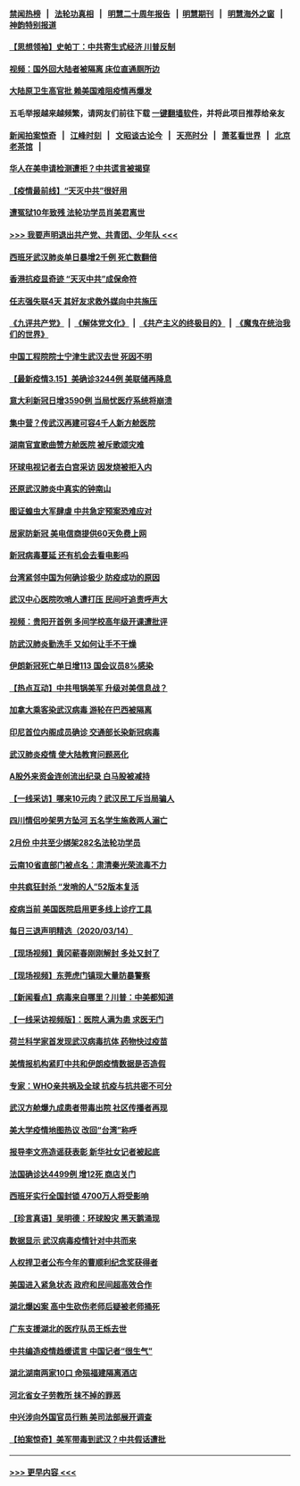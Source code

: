 #### [禁闻热榜](热点新闻.md?=0)  &nbsp;&nbsp;|&nbsp;&nbsp; [法轮功真相](https://github.com/gfw-breaker/truth/blob/master/README.md?=0) &nbsp;&nbsp;|&nbsp;&nbsp; [明慧二十周年报告](https://github.com/gfw-breaker/mh-reports/blob/master/README.md?=0) &nbsp;&nbsp;|&nbsp;&nbsp;[明慧期刊](https://github.com/gfw-breaker/mh-qikan) &nbsp;&nbsp;|&nbsp;&nbsp; [明慧海外之窗](https://github.com/gfw-breaker/mh-news/blob/master/README.md?=0) &nbsp;&nbsp;|&nbsp;&nbsp; [神韵特别报道](https://github.com/gfw-breaker/mh-news/blob/master/shenyun.md?=0)
#### [【思想领袖】史帕丁：中共寄生式经济 川普反制](../pages/nsc413/n11805341.md?t=03161002) 
#### [视频：国外回大陆者被隔离 床位直通厕所边](../pages/nsc413/n11942168.md?t=03161002) 
#### [大陆原卫生高官批 赖美国难阻疫情再爆发](../pages/nsc413/n11942229.md?t=03161002) 
#### 五毛举报越来越频繁，请网友们前往下载 [一键翻墙软件](https://github.com/gfw-breaker/ssr-accounts)，并将此项目推荐给亲友
#### [新闻拍案惊奇](https://github.com/gfw-breaker/banned-news/blob/master/pages/link4.md) &nbsp;&nbsp;|&nbsp;&nbsp; [江峰时刻](https://github.com/gfw-breaker/banned-news/blob/master/pages/link4.md) &nbsp;&nbsp;|&nbsp;&nbsp; [文昭谈古论今](https://github.com/gfw-breaker/banned-news/blob/master/pages/link4.md) &nbsp;&nbsp;|&nbsp;&nbsp; [天亮时分](https://github.com/gfw-breaker/banned-news/blob/master/pages/link4.md) &nbsp;&nbsp;|&nbsp;&nbsp; [萧茗看世界](https://github.com/gfw-breaker/banned-news/blob/master/pages/link4.md) &nbsp;&nbsp;|&nbsp;&nbsp; [北京老茶馆](https://github.com/gfw-breaker/banned-news/blob/master/pages/link4.md) &nbsp;&nbsp;|&nbsp;&nbsp; 
#### [华人在美申请检测遭拒？中共谎言被揭穿](../pages/nsc413/n11942723.md?t=03161002) 
#### [【疫情最前线】“天灭中共”很好用](../pages/nsc413/n11942716.md?t=03161002) 
#### [遭冤狱10年致残 法轮功学员肖美君离世](../pages/nsc413/n11941963.md?t=03161002) 
#### [>>> 我要声明退出共产党、共青团、少年队 <<<](https://github.com/begood0513/goodnews/blob/master/quit/letter.md) 
#### [西班牙武汉肺炎单日暴增2千例 死亡数翻倍](../pages/nsc413/n11942800.md?t=03161002) 
#### [香港抗疫显奇迹 “天灭中共”成保命符](../pages/nsc413/n11942593.md?t=03161002) 
#### [任志强失联4天 其好友求救外媒向中共施压](../pages/nsc413/n11942675.md?t=03161002) 
#### [《九评共产党》](https://github.com/begood0513/9ping.md/blob/master/README.md) &nbsp;|&nbsp; [《解体党文化》](../../../../jtdwh.md/blob/master/README.md)  &nbsp;|&nbsp; [《共产主义的终极目的》](../../../../gczydzjmd.md/blob/master/README.md) &nbsp;|&nbsp; [《魔鬼在统治我们的世界》](../../../../mgztzwmdsj.md/blob/master/README.md) 
#### [中国工程院院士宁津生武汉去世 死因不明](../pages/nsc413/n11942719.md?t=03161002) 
#### [【最新疫情3.15】美确诊3244例 美联储再降息](../pages/nsc413/n11940988.md?t=03161002) 
#### [意大利新冠日增3590例 当局忧医疗系统将崩溃](../pages/nsc413/n11942691.md?t=03161002) 
#### [集中营？传武汉再建可容4千人新方舱医院](../pages/nsc413/n11942656.md?t=03161002) 
#### [湖南官宣歌曲赞方舱医院 被斥歌颂灾难](../pages/nsc413/n11942504.md?t=03161002) 
#### [环球电视记者去白宫采访 因发烧被拒入内](../pages/nsc413/n11942516.md?t=03161002) 
#### [还原武汉肺炎中真实的钟南山](../pages/nsc413/n11938593.md?t=03161002) 
#### [图证蝗虫大军肆虐 中共急定预案恐难应对](../pages/nsc413/n11942373.md?t=03161002) 
#### [居家防新冠 美电信商提供60天免费上网](../pages/nsc413/n11942457.md?t=03161002) 
#### [新冠病毒蔓延 还有机会去看电影吗](../pages/nsc413/n11942385.md?t=03161002) 
#### [台湾紧邻中国为何确诊极少 防疫成功的原因](../pages/nsc413/n11940819.md?t=03161002) 
#### [武汉中心医院吹哨人遭打压 民间吁追责呼声大](../pages/nsc413/n11942255.md?t=03161002) 
#### [视频：贵阳开首例 多间学校高年级开课遭批评](../pages/nsc413/n11941987.md?t=03161002) 
#### [防武汉肺炎勤洗手 又如何让手不干燥](../pages/nsc413/n11942105.md?t=03161002) 
#### [伊朗新冠死亡单日增113 国会议员8%感染](../pages/nsc413/n11942119.md?t=03161002) 
#### [【热点互动】中共甩锅美军 升级对美信息战？](../pages/nsc413/n11940633.md?t=03161002) 
#### [加拿大乘客染武汉病毒 游轮在巴西被隔离](../pages/nsc413/n11941905.md?t=03161002) 
#### [印尼首位内阁成员确诊 交通部长染新冠病毒](../pages/nsc413/n11941920.md?t=03161002) 
#### [武汉肺炎疫情 使大陆教育问题恶化](../pages/nsc413/n11941686.md?t=03161002) 
#### [A股外来资金连创流出纪录 白马股被减持](../pages/nsc413/n11941363.md?t=03161002) 
#### [【一线采访】哪来10元肉？武汉民工斥当局骗人](../pages/nsc413/n11941476.md?t=03161002) 
#### [四川情侣吵架男方坠河 五名学生施救两人溺亡](../pages/nsc413/n11941457.md?t=03161002) 
#### [2月份 中共至少绑架282名法轮功学员](../pages/nsc413/n11941295.md?t=03161002) 
#### [云南10省直部门被点名：肃清秦光荣流毒不力](../pages/nsc413/n11941391.md?t=03161002) 
#### [中共疯狂封杀 “发哨的人”52版本复活](../pages/nsc413/n11941306.md?t=03161002) 
#### [疫病当前 美国医院启用更多线上诊疗工具](../pages/nsc413/n11941300.md?t=03161002) 
#### [每日三退声明精选（2020/03/14）](../pages/nsc413/n11941290.md?t=03161002) 
#### [【现场视频】黄冈蕲春刚刚解封 多处又封了](../pages/nsc413/n11941108.md?t=03161002) 
#### [【现场视频】东莞虎门镇现大量防暴警察](../pages/nsc413/n11941017.md?t=03161002) 
#### [【新闻看点】病毒来自哪里？川普：中美都知道](../pages/nsc413/n11940769.md?t=03161002) 
#### [【一线采访视频版】：医院人满为患 求医无门](../pages/nsc413/n11940830.md?t=03161002) 
#### [荷兰科学家首发现武汉病毒抗体 药物快过疫苗](../pages/nsc413/n11940920.md?t=03161002) 
#### [美情报机构紧盯中共和伊朗疫情数据是否造假](../pages/nsc413/n11940875.md?t=03161002) 
#### [专家：WHO亲共祸及全球 抗疫与抗共密不可分](../pages/nsc413/n11935110.md?t=03161002) 
#### [武汉方舱爆九成患者带毒出院 社区传播者再现](../pages/nsc413/n11940407.md?t=03161002) 
#### [美大学疫情地图热议 改回“台湾”称呼](../pages/nsc413/n11940365.md?t=03161002) 
#### [报导李文亮造谣获表彰 新华社女记者被起底](../pages/nsc413/n11939689.md?t=03161002) 
#### [法国确诊达4499例 增12死 商店关门](../pages/nsc413/n11940834.md?t=03161002) 
#### [西班牙实行全国封锁 4700万人将受影响](../pages/nsc413/n11940852.md?t=03161002) 
#### [【珍言真语】吴明德：环球股灾 黑天鹅涌现](../pages/nsc413/n11940772.md?t=03161002) 
#### [数据显示 武汉病毒疫情针对中共而来](../pages/nsc413/n11940697.md?t=03161002) 
#### [人权捍卫者公布今年的曹顺利纪念奖获得者](../pages/nsc413/n11940787.md?t=03161002) 
#### [美国进入紧急状态 政府和民间超高效合作](../pages/nsc413/n11940720.md?t=03161002) 
#### [湖北爆凶案 高中生砍伤老师后疑被老师捅死](../pages/nsc413/n11940645.md?t=03161002) 
#### [广东支援湖北的医疗队员王烁去世](../pages/nsc413/n11940455.md?t=03161002) 
#### [中共编造疫情趋缓谎言 中国记者“很生气”](../pages/nsc413/n11940605.md?t=03161002) 
#### [湖北湖南两家10口 命殒福建隔离酒店](../pages/nsc413/n11940419.md?t=03161002) 
#### [河北省女子劳教所 抹不掉的罪恶](../pages/nsc413/n11936074.md?t=03161002) 
#### [中兴涉向外国官员行贿 美司法部展开调查](../pages/nsc413/n11940378.md?t=03161002) 
#### [【拍案惊奇】美军带毒到武汉？中共假话遭批](../pages/nsc413/n11939240.md?t=03161002) 

----
#### [ >>> 更早内容 <<< ](../indexes/nsc413-earlier.md)
